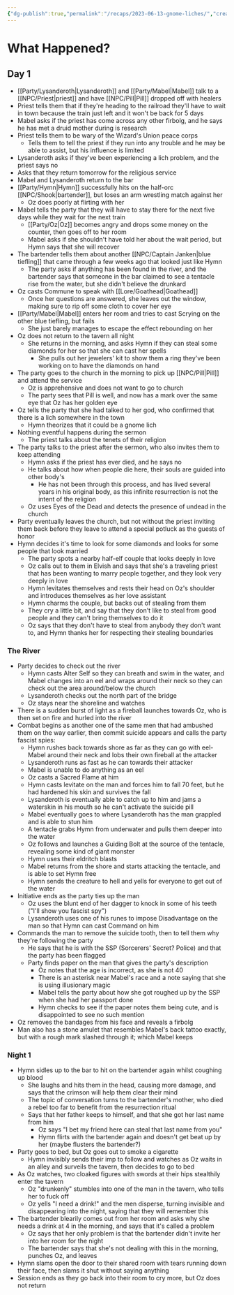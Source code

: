 ```yaml
---
{"dg-publish":true,"permalink":"/recaps/2023-06-13-gnome-liches/","created":"","updated":""}
---
```



# What Happened? 

## Day 1

 - [[Party/Lysanderoth\|Lysanderoth]] and [[Party/Mabel\|Mabel]] talk to a [[NPC/Priest\|priest]] and have [[NPC/Pill\|Pill]] dropped off with healers 
 - Priest tells them that if they're heading to the railroad they'll have to wait in town because the train just left and it won't be back for 5 days 
- Mabel asks if the priest has come across any other firbolg, and he says he has met a druid mother during is research
- Priest tells them to be wary of the Wizard's Union peace corps 
	- Tells them to tell the priest if they run into any trouble and he may be able to assist, but his influence is limited
- Lysanderoth asks if they've been experiencing a lich problem, and the priest says no
- Asks that they return tomorrow for the religious service 
- Mabel and Lysanderoth return to the bar
- [[Party/Hymn\|Hymn]] successfully hits on the half-orc [[NPC/Shook\|bartender]], but loses an arm wrestling match against her 
	- Oz does poorly at flirting with her 
- Mabel tells the party that they will have to stay there for the next five days while they wait for the next train 
	- [[Party/Oz\|Oz]] becomes angry and drops some money on the counter, then goes off to her room 
	- Mabel asks if she shouldn't have told her about the wait period, but Hymn says that she will recover 
- The bartender tells them about another [[NPC/Captain Janken\|blue tiefling]] that came through a few weeks ago that looked just like Hymn 
	- The party asks if anything has been found in the river, and the bartender says that someone in the bar claimed to see a tentacle rise from the water, but she didn't believe the drunkard 
- Oz casts Commune to speak with [[Lore/Goathead\|Goathead]] 
	- Once her questions are answered, she leaves out the window, making sure to rip off some cloth to cover her eye
- [[Party/Mabel\|Mabel]] enters her room and tries to cast Scrying on the other blue tiefling, but fails
	- She just barely manages to escape the effect rebounding on her 
- Oz does not return to the tavern all night
	- She returns in the morning, and asks Hymn if they can steal some diamonds for her so that she can cast her spells 
		- She pulls out her jewelers' kit to show them a ring they've been working on to have the diamonds on hand 
- The party goes to the church in the morning to pick up [[NPC/Pill\|Pill]] and attend the service 
	- Oz is apprehensive and does not want to go to church 
	- The party sees that Pill is well, and now has a mark over the same eye that Oz has her golden eye
- Oz tells the party that she had talked to her god, who confirmed that there is a lich somewhere in the town 
	- Hymn theorizes that it could be a gnome lich
- Nothing eventful happens during the sermon 
	- The priest talks about the tenets of their religion 
- The party talks to the priest after the sermon, who also invites them to keep attending 
	- Hymn asks if the priest has ever died, and he says no
	- He talks about how when people die here, their souls are guided into other body's
		- He has not been through this process, and has lived several years in his original body, as this infinite resurrection is not the intent of the religion 
	- Oz uses Eyes of the Dead and detects the presence of undead in the church 
- Party eventually leaves the church, but not without the priest inviting them back before they leave to attend a special potluck as the guests of honor 
- Hymn decides it's time to look for some diamonds and looks for some people that look married 
	- The party spots a nearby half-elf couple that looks deeply in love 
	- Oz calls out to them in Elvish and says that she's a traveling priest that has been wanting to marry people together, and they look very deeply in love 
	- Hymn levitates themselves and rests their head on Oz's shoulder and introduces themselves as her love assistant
	- Hymn charms the couple, but backs out of stealing from them 
	- They cry a little bit, and say that they don't like to steal from good people and they can't bring themselves to do it
	- Oz says that they don't have to steal from anybody they don't want to, and Hymn thanks her for respecting their stealing boundaries 


### The River
- Party decides to check out the river 
	- Hymn casts Alter Self so they can breath and swim in the water, and Mabel changes into an eel and wraps around their neck so they can check out the area around/below the church 
	- Lysanderoth checks out the north part of the bridge 
	- Oz stays near the shoreline and watches 
- There is a sudden burst of light as a fireball launches towards Oz, who is then set on fire and hurled into the river
- Combat begins as another one of the same men that had ambushed them on the way earlier, then commit suicide appears and calls the party fascist spies:
	- Hymn rushes back towards shore as far as they can go with eel-Mabel around their neck and lobs their own fireball at the attacker
	- Lysanderoth runs as fast as he can towards their attacker 
	- Mabel is unable to do anything as an eel 
	- Oz casts a Sacred Flame at him
	- Hymn casts levitate on the man and forces him to fall 70 feet, but he had hardened his skin and survives the fall 
	- Lysanderoth is eventually able to catch up to him and jams a waterskin in his mouth so he can't activate the suicide pill 
	- Mabel eventually goes to where Lysanderoth has the man grappled and is able to stun him
	- A tentacle grabs Hymn from underwater and pulls them deeper into the water
	- Oz follows and launches a Guiding Bolt at the source of the tentacle, revealing some kind of giant monster 
	- Hymn uses their eldritch blasts 
	- Mabel returns from the shore and starts attacking the tentacle, and is able to set Hymn free 
	- Hymn sends the creature to hell and yells for everyone to get out of the water 
- Initiative ends as the party ties up the man 
	- Oz uses the blunt end of her dagger to knock in some of his teeth ("I'll show you fascist spy") 
	- Lysanderoth uses one of his runes to impose Disadvantage on the man so that Hymn can cast Command on him
- Commands the man to remove the suicide tooth, then to tell them why they're following the party 
	- He says that he is with the SSP (Sorcerers' Secret? Police) and that the party has been flagged 
	- Party finds paper on the man that gives the party's description 
		- Oz notes that the age is incorrect, as she is not 40 
		- There is an asterisk near Mabel's race and a note saying that she is using illusionary magic 
		- Mabel tells the party about how she got roughed up by the SSP when she had her passport done
		- Hymn checks to see if the paper notes them being cute, and is disappointed to see no such mention
- Oz removes the bandages from his face and reveals a firbolg
- Man also has a stone amulet that resembles Mabel's back tattoo exactly, but with a rough mark slashed through it; which Mabel keeps

### Night 1
- Hymn sidles up to the bar to hit on the bartender again whilst coughing up blood
	- She laughs and hits them in the head, causing more damage, and says that the crimson will help them clear their mind 
	- The topic of conversation turns to the bartender's mother, who died a rebel too far to benefit from the resurrection ritual
	- Says that her father keeps to himself, and that she got her last name from him 
		- Oz says "I bet my friend here can steal that last name from you"
		- Hymn flirts with the bartender again and doesn't get beat up by her (maybe flusters the bartender?)
- Party goes to bed, but Oz goes out to smoke a cigarette 
	- Hymn invisibly sends their imp to follow and watches as Oz waits in an alley and surveils the tavern, then decides to go to bed 
- As Oz watches, two cloaked figures with swords at their hips stealthily enter the tavern
	- Oz "drunkenly" stumbles into one of the man in the tavern, who tells her to fuck off 
	- Oz yells "I need a drink!" and the men disperse, turning invisible and disappearing into the night, saying that they will remember this  
- The bartender blearily comes out from her room and asks why she needs a drink at 4 in the morning, and says that it's called a problem 
	- Oz says that her only problem is that the bartender didn't invite her into her room for the night
	- The bartender says that she's not dealing with this in the morning, punches Oz, and leaves 
- Hymn slams open the door to their shared room with tears running down their face, then slams it shut without saying anything
- Session ends as they go back into their room to cry more, but Oz does not return 